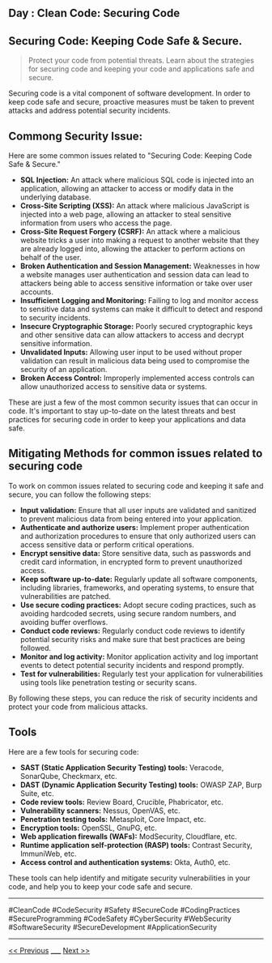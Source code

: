 ## Day : Clean Code: Securing Code



## Securing Code: Keeping Code Safe & Secure.

> Protect your code from potential threats. Learn about the strategies for securing code and keeping your code and applications safe and secure.

Securing code is a vital component of software development. In order to keep code safe and secure, proactive measures must be taken to prevent attacks and address potential security incidents.

## Commong Security Issue:

Here are some common issues related to "Securing Code: Keeping Code Safe & Secure."

- **SQL Injection:** An attack where malicious SQL code is injected into an application, allowing an attacker to access or modify data in the underlying database.
- **Cross-Site Scripting (XSS):** An attack where malicious JavaScript is injected into a web page, allowing an attacker to steal sensitive information from users who access the page.
- **Cross-Site Request Forgery (CSRF):** An attack where a malicious website tricks a user into making a request to another website that they are already logged into, allowing the attacker to perform actions on behalf of the user.
- **Broken Authentication and Session Management:** Weaknesses in how a website manages user authentication and session data can lead to attackers being able to access sensitive information or take over user accounts.
- **Insufficient Logging and Monitoring:** Failing to log and monitor access to sensitive data and systems can make it difficult to detect and respond to security incidents.
- **Insecure Cryptographic Storage:** Poorly secured cryptographic keys and other sensitive data can allow attackers to access and decrypt sensitive information.
- **Unvalidated Inputs:** Allowing user input to be used without proper validation can result in malicious data being used to compromise the security of an application.
- **Broken Access Control:** Improperly implemented access controls can allow unauthorized access to sensitive data or systems.

These are just a few of the most common security issues that can occur in code. It's important to stay up-to-date on the latest threats and best practices for securing code in order to keep your applications and data safe.

## Mitigating Methods for common issues related to securing code

To work on common issues related to securing code and keeping it safe and secure, you can follow the following steps:

- **Input validation:** Ensure that all user inputs are validated and sanitized to prevent malicious data from being entered into your application.
- **Authenticate and authorize users:** Implement proper authentication and authorization procedures to ensure that only authorized users can access sensitive data or perform critical operations.
- **Encrypt sensitive data:** Store sensitive data, such as passwords and credit card information, in encrypted form to prevent unauthorized access.
- **Keep software up-to-date:** Regularly update all software components, including libraries, frameworks, and operating systems, to ensure that vulnerabilities are patched.
- **Use secure coding practices:** Adopt secure coding practices, such as avoiding hardcoded secrets, using secure random numbers, and avoiding buffer overflows.
- **Conduct code reviews:** Regularly conduct code reviews to identify potential security risks and make sure that best practices are being followed.
- **Monitor and log activity:** Monitor application activity and log important events to detect potential security incidents and respond promptly.
- **Test for vulnerabilities:** Regularly test your application for vulnerabilities using tools like penetration testing or security scans.

By following these steps, you can reduce the risk of security incidents and protect your code from malicious attacks.

## Tools

Here are a few tools for securing code:

- **SAST (Static Application Security Testing) tools:** Veracode, SonarQube, Checkmarx, etc.
- **DAST (Dynamic Application Security Testing) tools:** OWASP ZAP, Burp Suite, etc.
- **Code review tools:** Review Board, Crucible, Phabricator, etc.
- **Vulnerability scanners:** Nessus, OpenVAS, etc.
- **Penetration testing tools:** Metasploit, Core Impact, etc.
- **Encryption tools:** OpenSSL, GnuPG, etc.
- **Web application firewalls (WAFs):** ModSecurity, Cloudflare, etc.
- **Runtime application self-protection (RASP) tools:** Contrast Security, ImmuniWeb, etc.
- **Access control and authentication systems:** Okta, Auth0, etc.

These tools can help identify and mitigate security vulnerabilities in your code, and help you to keep your code safe and secure.

---

#CleanCode #CodeSecurity #Safety #SecureCode #CodingPractices #SecureProgramming #CodeSafety #CyberSecurity #WebSecurity #SoftwareSecurity #SecureDevelopment #ApplicationSecurity

---

[<< Previous](../day-23-optimizing-code-efficiency/README.md) **\_\_\_**
[Next >>](../day-25-team-development/README.md)
